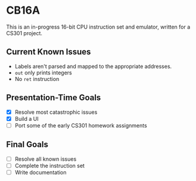 # CB16A
This is an in-progress 16-bit CPU instruction set and emulator, written for a CS301 project.

## Current Known Issues
- Labels aren't parsed and mapped to the appropriate addresses.
- `out` only prints integers
- No `ret` instruction

## Presentation-Time Goals
- [x] Resolve most catastrophic issues
- [x] Build a UI
- [ ] Port some of the early CS301 homework assignments

## Final Goals
- [ ] Resolve all known issues
- [ ] Complete the instruction set
- [ ] Write documentation
